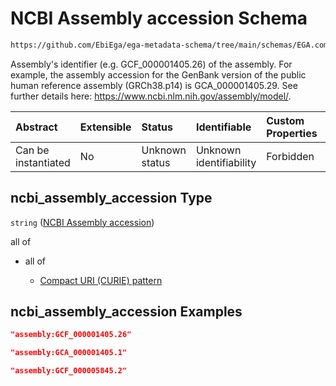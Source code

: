 # NCBI Assembly accession Schema

```txt
https://github.com/EbiEga/ega-metadata-schema/tree/main/schemas/EGA.common-definitions.json#/definitions/ncbi_assembly_descriptor/properties/ncbi_assembly_accession
```

Assembly's identifier (e.g. GCF\_000001405.26) of the assembly. For example, the assembly accession for the GenBank version of the public human reference assembly (GRCh38.p14) is GCA\_000001405.29. See further details here: <https://www.ncbi.nlm.nih.gov/assembly/model/>.

| Abstract            | Extensible | Status         | Identifiable            | Custom Properties | Additional Properties | Access Restrictions | Defined In                                                                                |
| :------------------ | :--------- | :------------- | :---------------------- | :---------------- | :-------------------- | :------------------ | :---------------------------------------------------------------------------------------- |
| Can be instantiated | No         | Unknown status | Unknown identifiability | Forbidden         | Allowed               | none                | [EGA.common-definitions.json*](../out/EGA.common-definitions.json "open original schema") |

## ncbi_assembly_accession Type

`string` ([NCBI Assembly accession](ega-12-definitions-ncbis-assembly-descriptor-properties-ncbi-assembly-accession.md))

all of

*   all of

    *   [Compact URI (CURIE) pattern](ega-12-definitions-compact-uri-curie-pattern.md "check type definition")

## ncbi_assembly_accession Examples

```json
"assembly:GCF_000001405.26"
```

```json
"assembly:GCA_000001405.1"
```

```json
"assembly:GCF_000005845.2"
```

